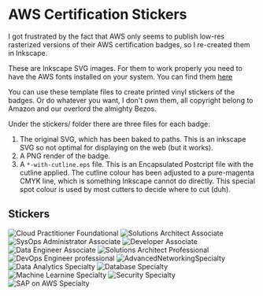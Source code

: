 # AWS Certification Stickers
I got frustrated by the fact that AWS only seems to publish low-res rasterized versions of their
AWS certification badges, so I re-created them in Inkscape.

These are Inkscape SVG images. For them to work properly you need to have the AWS fonts installed
on your system. You can find them [here](https://developer.amazon.com/en-US/alexa/branding/echo-guidelines/identity-guidelines/typography)

You can use these template files to create printed vinyl stickers of the badges. Or do whatever you want,
I don't own them, all copyright belong to Amazon and our overlord the almighty Bezos.

Under the stickers/ folder there are three files for each badge:

1. The original SVG, which has been baked to paths. This is an inkscape SVG so not optimal for displaying on the web (but it works).
2. A PNG render of the badge.
3. A `*-with-cutline.eps` file. This is an Encapsulated Postcript file with the cutline applied. The cutline colour has been adjusted
to a pure-magenta CMYK line, which is something Inkscape cannot do directly. This special spot colour is used by most cutters to decide
where to cut (duh).

## Stickers 

![Cloud Practitioner Foundational](stickers/CloudPractitionerFoundational.svg?raw=true) ![Solutions Architect Associate](stickers/SolutionsArchitectAssociate.svg?raw=true) ![SysOps Administrator Associate](stickers/SysOpsAdministratorAssociate.svg?raw=true) ![Developer Associate](stickers/DeveloperAssociate.svg?raw=true) ![Data Engineer Associate](stickers/DataEngineerAssociate.svg?raw=true) ![Solutions Architect Professional](stickers/SolutionsArchitectProfessional.svg?raw=true) ![DevOps Engineer professional](stickers/DevOpsEngineerProfessional.svg?raw=true) ![AdvancedNetworkingSpecialty](stickers/AdvancedNetworkingSpecialty.svg?raw=true) ![Data Analytics Specialty](stickers/DataAnalyticsSpecialty.svg?raw=true) ![Database Specialty](stickers/DatabaseSpecialty.svg?raw=true) ![Machine Learnine Specialty](stickers/MachineLearningSpecialty.svg?raw=true) ![Security Specialty](stickers/SecuritySpecialty.svg?raw=true) ![SAP on AWS Specialty](stickers/SAPOnAWSSpecialty.svg?raw=true)
